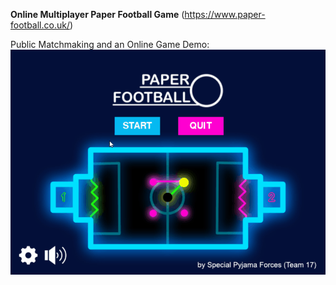 **Online Multiplayer Paper Football Game** (https://www.paper-football.co.uk/)

Public Matchmaking and an Online Game Demo:
![game snapshot](https://github.com/Overkillus/Paper-Football/blob/online/Art/demo.gif)
